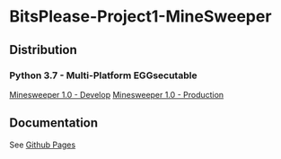 # BitsPlease-Project1-MineSweeper
## Distribution
### Python 3.7 - Multi-Platform EGGsecutable
[Minesweeper 1.0 - Develop](https://rawgit.com/zatkins-school/BitsPlease-Project1-MineSweeper/master/dist/Minesweeper-1.0-py3.7.egg)
[Minesweeper 1.0 - Production](https://cdn.rawgit.com/zatkins-school/BitsPlease-Project1-MineSweeper/e44d092c/dist/Minesweeper-1.0-py3.7.egg)

## Documentation
See [Github Pages](https://zatkins-school.github.io/BitsPlease-Project1-MineSweeper/)
